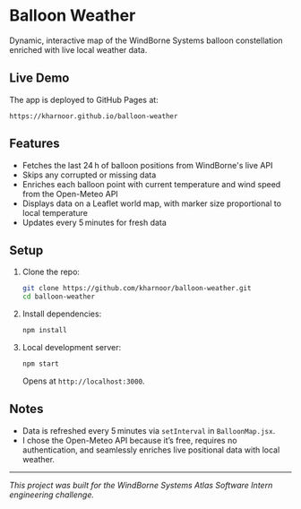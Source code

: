 # Balloon Weather

Dynamic, interactive map of the WindBorne Systems balloon constellation enriched with live local weather data.

## Live Demo

The app is deployed to GitHub Pages at:

```
https://kharnoor.github.io/balloon-weather
```


## Features

* Fetches the last 24 h of balloon positions from WindBorne's live API
* Skips any corrupted or missing data
* Enriches each balloon point with current temperature and wind speed from the Open-Meteo API
* Displays data on a Leaflet world map, with marker size proportional to local temperature
* Updates every 5 minutes for fresh data

## Setup

1. Clone the repo:

   ```bash
   git clone https://github.com/kharnoor/balloon-weather.git
   cd balloon-weather
   ```
2. Install dependencies:

   ```bash
   npm install
   ```
3. Local development server:

   ```bash
   npm start
   ```

   Opens at `http://localhost:3000`.


## Notes

* Data is refreshed every 5 minutes via `setInterval` in `BalloonMap.jsx`.
* I chose the Open-Meteo API because it’s free, requires no authentication, and seamlessly enriches live positional data with local weather.

---

*This project was built for the WindBorne Systems Atlas Software Intern engineering challenge.*

